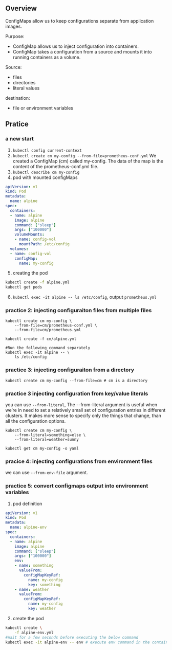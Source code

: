 ## Overview
ConfigMaps allow us to keep configurations separate from application images.

Purpose:
- ConfigMap allows us to inject configuration into containers.
- ConfigMap takes a configuration from a source and mounts it into running containers as a volume.


Source:
- files
- directories
- literal values

destination: 
- file or environment variables

## Pratice

### a new start
1. `kubectl config current-context`
2. `kubectl create cm my-config --from-file=prometheus-conf.yml` We created a ConfigMap (cm) called my-config. The data of the map is the content of the prometheus-conf.yml file.
3. `kubectl describe cm my-config`
4. pod with mounted configMaps
```yaml
apiVersion: v1
kind: Pod
metadata:
  name: alpine
spec:
  containers:
  - name: alpine
    image: alpine
    command: ["sleep"]
    args: ["100000"]
    volumeMounts:
    - name: config-vol
      mountPath: /etc/config
  volumes:
  - name: config-vol
    configMap:
      name: my-config
```
5. creating the pod 
```bash
kubectl create -f alpine.yml
kubectl get pods
```
6. `kubectl exec -it alpine -- ls /etc/config`, output `prometheus.yml`

### practice 2: injecting configuraiton files from multiple files
```
kubectl create cm my-config \
    --from-file=cm/prometheus-conf.yml \
    --from-file=cm/prometheus.yml

kubectl create -f cm/alpine.yml

#Run the following command separately
kubectl exec -it alpine -- \
    ls /etc/config
```

### practice 3: injecting configuraiton from a directory
```
kubectl create cm my-config --from-file=cm # cm is a directory 
```
### practice 3 injecting configuration from key/value literals
you can use `--from-literal`, The --from-literal argument is useful when we’re in need to set a relatively small set of configuration entries in different clusters. It makes more sense to specify only the things that change, than all the configuration options.



```
kubectl create cm my-config \
    --from-literal=something=else \
    --from-literal=weather=sunny

kubectl get cm my-config -o yaml
```
### pracice 4: injecting configurations from environment files
we can use `--from-env-file` argument. 

### practice 5: convert configmaps output into environment variables
1. pod definition
```yaml
apiVersion: v1
kind: Pod
metadata:
  name: alpine-env
spec:
  containers:
  - name: alpine
    image: alpine
    command: ["sleep"]
    args: ["100000"]
    env:
    - name: something
      valueFrom:
        configMapKeyRef:
          name: my-config
          key: something
    - name: weather
      valueFrom:
        configMapKeyRef:
          name: my-config
          key: weather
```

2. create the pod
```bash
kubectl create \
    -f alpine-env.yml
#Wait for a few seconds before executing the below command
kubectl exec -it alpine-env -- env # execute env command in the container
```